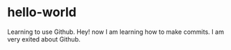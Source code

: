 # hello-world
Learning to use Github.
Hey! now I am learning how to make commits. I am very exited about Github.
